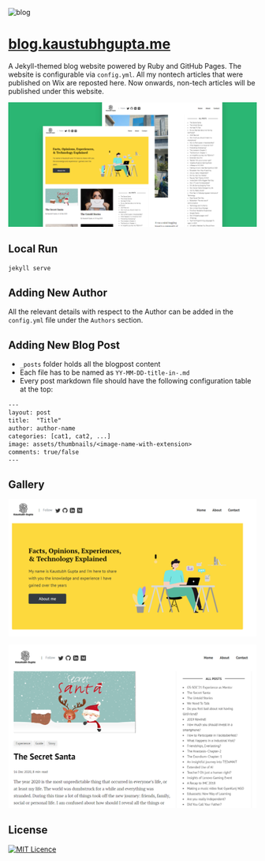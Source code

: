 ![blog](https://socialify.git.ci/kaustubhgupta/blog/image?description=1&descriptionEditable=All%20my%20nontech%20articles%20that%20were%20published%20on%20Wix%20are%20reposted%20here.%20Now%20onwards%2C%20non-tech%20articles%20will%20be%20published%20under%20this%20website.&forks=1&issues=1&language=1&owner=1&pulls=1&stargazers=1&theme=Light)

# [blog.kaustubhgupta.me](https://blog.kaustubhgupta.me/)

A Jekyll-themed blog website powered by Ruby and GitHub Pages. The website is configurable via `config.yml`. All my nontech articles that were published on Wix are reposted here. Now onwards, non-tech articles will be published under this website.

![image](./assets/images/screenshot.png)

## Local Run
```bash
jekyll serve
```

## Adding New Author

All the relevant details with respect to the Author can be added in the `config.yml` file under the `Authors` section.

## Adding New Blog Post
- `_posts` folder holds all the blogpost content
- Each file has to be named as `YY-MM-DD-title-in-.md`
- Every post markdown file should have the following configuration table at the top:

```
---
layout: post
title:  "Title"
author: author-name
categories: [cat1, cat2, ...]
image: assets/thumbnails/<image-name-with-extension>
comments: true/false
---
```

## Gallery

![img1](./assets/readmeImages/1.png)

![img1](./assets/readmeImages/2.png)

## License

[![MIT Licence](https://img.shields.io/github/license/kaustubhgupta/blog)](https://choosealicense.com/licenses/mit/)